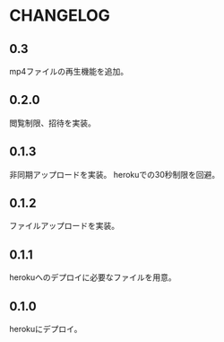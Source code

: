 # CHANGELOG

## 0.3
mp4ファイルの再生機能を追加。

## 0.2.0
閲覧制限、招待を実装。

## 0.1.3
非同期アップロードを実装。
herokuでの30秒制限を回避。

## 0.1.2
ファイルアップロードを実装。

## 0.1.1
herokuへのデプロイに必要なファイルを用意。

## 0.1.0
herokuにデプロイ。
